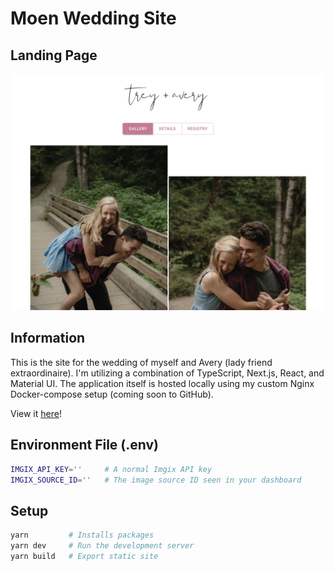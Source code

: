 # Moen Wedding Site

## Landing Page
![Image](docs/landing.jpg)

## Information
This is the site for the wedding of myself and Avery (lady friend extraordinaire).
I'm utilizing a combination of TypeScript, Next.js, React, and Material UI. The
application itself is hosted locally using my custom Nginx Docker-compose
setup (coming soon to GitHub).

View it [here](https://staging.owen2moen.com)!

## Environment File (.env)
```bash
IMGIX_API_KEY=''     # A normal Imgix API key
IMGIX_SOURCE_ID=''   # The image source ID seen in your dashboard
```
## Setup
```bash
yarn         # Installs packages
yarn dev     # Run the development server
yarn build   # Export static site
```